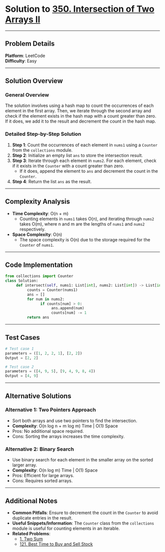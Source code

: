 # Solution to [350. Intersection of Two Arrays II](https://leetcode.com/problems/intersection-of-two-arrays-ii/)

---

## Problem Details

**Platform**: LeetCode  
**Difficulty**: Easy

---

## Solution Overview

### General Overview

The solution involves using a hash map to count the occurrences of each element in the first array. Then, we iterate through the second array and check if the element exists in the hash map with a count greater than zero. If it does, we add it to the result and decrement the count in the hash map.

### Detailed Step-by-Step Solution

1. **Step 1**: Count the occurrences of each element in `nums1` using a `Counter` from the `collections` module.
2. **Step 2**: Initialize an empty list `ans` to store the intersection result.
3. **Step 3**: Iterate through each element in `nums2`. For each element, check if it exists in the `Counter` with a count greater than zero.
   - If it does, append the element to `ans` and decrement the count in the `Counter`.
4. **Step 4**: Return the list `ans` as the result.

---

## Complexity Analysis

- **Time Complexity**: O(n + m)
  - Counting elements in `nums1` takes O(n), and iterating through `nums2` takes O(m), where n and m are the lengths of `nums1` and `nums2` respectively.
- **Space Complexity**: O(n)
  - The space complexity is O(n) due to the storage required for the `Counter` of `nums1`.

---

## Code Implementation

```python
from collections import Counter
class Solution:
     def intersect(self, nums1: List[int], nums2: List[int]) -> List[int]:
          counts = Counter(nums1)
          ans = []
          for num in nums2:
                if counts[num] > 0:
                     ans.append(num)
                     counts[num] -= 1
          return ans
```

---

## Test Cases

```python
# Test case 1
parameters = ([1, 2, 2, 1], [2, 2])
Output = [2, 2]

# Test case 2
parameters = ([4, 9, 5], [9, 4, 9, 8, 4])
Output = [4, 9]
```

---

## Alternative Solutions

### Alternative 1: Two Pointers Approach

- Sort both arrays and use two pointers to find the intersection.
- **Complexity**: O(n log n + m log m) Time | O(1) Space
- Pros: No additional space required.
- Cons: Sorting the arrays increases the time complexity.

### Alternative 2: Binary Search

- Use binary search for each element in the smaller array on the sorted larger array.
- **Complexity**: O(n log m) Time | O(1) Space
- Pros: Efficient for large arrays.
- Cons: Requires sorted arrays.

---

## Additional Notes

- **Common Pitfalls**: Ensure to decrement the count in the `Counter` to avoid duplicate entries in the result.
- **Useful Snippets/Information**: The `Counter` class from the `collections` module is useful for counting elements in an iterable.
- **Related Problems**:
  - [1. Two Sum](https://leetcode.com/problems/two-sum/)
  - [121. Best Time to Buy and Sell Stock](https://leetcode.com/problems/best-time-to-buy-and-sell-stock/)
